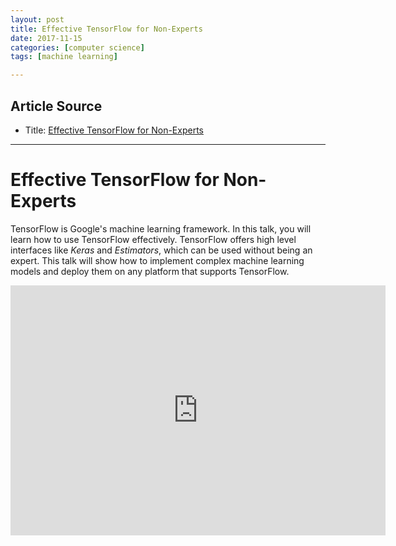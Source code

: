 ```yaml
---
layout: post
title: Effective TensorFlow for Non-Experts
date: 2017-11-15
categories: [computer science]
tags: [machine learning]

---
```



## Article Source
* Title: [Effective TensorFlow for Non-Experts](https://www.youtube.com/watch?v=5DknTFbcGVM&t=701s)

---

Effective TensorFlow for Non-Experts
======================================================

TensorFlow is Google's machine learning framework.  In this talk, you will learn how to use TensorFlow effectively. TensorFlow offers high level interfaces like *Keras* and *Estimators*, which can be used without being an expert. This talk will show how to implement complex machine learning models and deploy them on any platform that supports TensorFlow. 

<iframe width="600" height="400" src="https://www.youtube.com/embed/5DknTFbcGVM" frameborder="0" allowfullscreen></iframe>